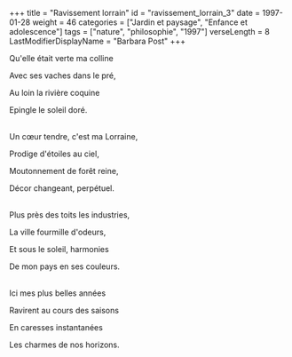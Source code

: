 +++
title = "Ravissement lorrain"
id = "ravissement_lorrain_3"
date = 1997-01-28
weight = 46
categories = ["Jardin et paysage", "Enfance et adolescence"]
tags = ["nature", "philosophie", "1997"]
verseLength = 8
LastModifierDisplayName = "Barbara Post"
+++

Qu'elle était verte ma colline

Avec ses vaches dans le pré,

Au loin la rivière coquine

Epingle le soleil doré.

 \
Un cœur tendre, c'est ma Lorraine,

Prodige d'étoiles au ciel,

Moutonnement de forêt reine,

Décor changeant, perpétuel.

 \
Plus près des toits les industries,

La ville fourmille d'odeurs,

Et sous le soleil, harmonies

De mon pays en ses couleurs.

 \
Ici mes plus belles années

Ravirent au cours des saisons

En caresses instantanées

Les charmes de nos horizons.
